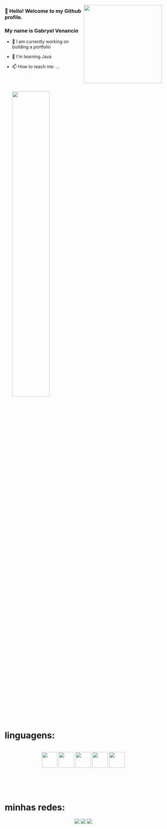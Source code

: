 
</p align="center">
<img align="right" height="250" src="https://media.giphy.com/media/jdOm0IddQuJP2/giphy.gif" />
<p align="center">

<div>
<h3>👋 Hello! Welcome to my Github profile.</h2>
<h3> My name is Gabryel Venancio </h2>
</div>

- 🔭 I am currently working on building a portfolio
- 🌱 I'm learning Java
- 📫 How to reach me: ...
  <br>
  <br>
  <br>
  <br>
  
  <img width="50%" src="https://github-readme-stats.vercel.app/api/top-langs/?username=GabryelVenancio&layout=compact&langs_count=7&theme=dracula"/>
  
  <br>
  <br>
  <br>
  <br>
 
</div>

# linguagens:

<div align="center" valign="top">
  <br>
<img aling="center" height="50" width="50" src="https://cdn.jsdelivr.net/gh/devicons/devicon/icons/python/python-original.svg"/>
<img aling="center" height="50" width="50" src="https://cdn.jsdelivr.net/gh/devicons/devicon/icons/java/java-original.svg"/>
<img aling="center" height="50" width="50" src="https://cdn.jsdelivr.net/gh/devicons/devicon/icons/javascript/javascript-original.svg"/>
<img aling="center" height="50" width="50" src="https://cdn.jsdelivr.net/gh/devicons/devicon/icons/html5/html5-original.svg"/>
<img aling="center" height="50" width="50" src="https://cdn.jsdelivr.net/gh/devicons/devicon/icons/css3/css3-original.svg" />
 
</div>
  
  
  <br>
  <br>
  <br>
  <br>
 
<div> 

# minhas redes:

<div align="center" valign="top">
  <a align="center" href="https://www.instagram.com/gabryel.xpp/?next=%2F" target="_blank"><img src="https://img.shields.io/badge/-Instagram-%23E4405F?style=for-the-badge&logo=instagram&logoColor=white" target="_blank"></a>
  <a align="center" href = "mailto:gabrielvenanciocleffs@gmail.com"><img src="https://img.shields.io/badge/-Gmail-%23333?style=for-the-badge&logo=gmail&logoColor=white" target="_blank"></a>
  <a href="https://www.linkedin.com/in/gabryel-venancio-cleffs-do-nascimento" target="_blank"><img src="https://img.shields.io/badge/-LinkedIn-%230077B5?style=for-the-badge&logo=linkedin&logoColor=white" target="_blank"></a> 

</div>

 
 
</div>
